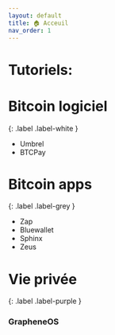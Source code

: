 ```yaml
---
layout: default
title: 🏠 Acceuil
nav_order: 1
---
```


# Tutoriels:

# Bitcoin logiciel
{: .label .label-white }
- Umbrel
- BTCPay


# Bitcoin apps
{: .label .label-grey }
- Zap 
- Bluewallet
- Sphinx
- Zeus


# Vie privée
{: .label .label-purple }

### GrapheneOS
